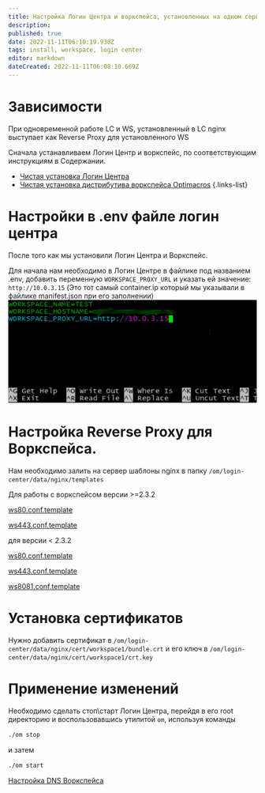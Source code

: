 ```yaml
---
title: Настройка Логин Центра и воркспейса, установленных на одном сервере
description: 
published: true
date: 2022-11-11T06:10:19.938Z
tags: install, workspace, login center
editor: markdown
dateCreated: 2022-11-11T06:08:10.669Z
---
```


# Зависимости

При одновременной работе LC и WS, установленный в LC nginx выступает как Reverse Proxy для установленного WS

Сначала устанавливаем Логин Центр и воркспейс, по соответствующим инструкциям в Содержании.

- [Чистая установка Логин Центра](/ru/login-center/cleaninstall)
- [Чистая установка дистрибутива воркспейса Optimacros](/ru/workspace/cleaninstallation)
{.links-list}
 


# Настройки в .env файле логин центра

После того как мы установили Логин Центра и Воркспейс.

Для начала нам необходимо в Логин Центре в файлике под названием .env, добавить переменную `WORKSPACE_PROXY_URL` и 
указать ей значение: `http://10.0.3.15` (Это тот самый container.ip который мы указывали в файлике manifest.json при 
его заполнении)
![addedvariable.png](/workspace/addedvariable.png)


# Настройка Reverse Proxy для Воркспейса.

Нам необходимо залить на сервер шаблоны nginx в папку `/om/login-center/data/nginx/templates`

Для работы с воркспейсом версии >=2.3.2

[ws80.conf.template](wsProxyTemplates/ws80.conf.template)

[ws443.conf.template](wsProxyTemplates/ws443.conf.new.template)

для версии < 2.3.2

[ws80.conf.template](wsProxyTemplates/ws80.conf.template)

[ws443.conf.template](wsProxyTemplates/ws443.conf.template)

[ws8081.conf.template](wsProxyTemplates/ws8081.conf.template)

# Установка сертификатов
Нужно добавить сертификат в `/om/login-center/data/nginx/cert/workspace1/bundle.crt` и его ключ в `/om/login-center/data/nginx/cert/workspace1/crt.key`


# Применение изменений
Необходимо сделать стоп\старт Логин Центра, перейдя в его root директорию и воспользовавшись утилитой `om`, используя команды 
```bash
./om stop
```
и затем 
```bash
./om start
```

[Настройка DNS Воркспейса](changeWorkspaceDns.md)

